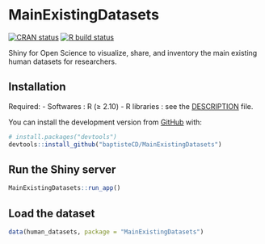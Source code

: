 
<!-- README.md is generated from README.Rmd. Please edit that file -->

# MainExistingDatasets

<!-- badges: start -->

[![CRAN
status](https://www.r-pkg.org/badges/version/MainExistingDatasets)](https://CRAN.R-project.org/package=MainExistingDatasets)
[![R build
status](https://github.com/baptisteCD/MainExistingDatasets/workflows/R-CMD-check/badge.svg)](https://github.com/baptisteCD/MainExistingDatasets/actions)
<!-- badges: end -->

Shiny for Open Science to visualize, share, and inventory the main
existing human datasets for researchers.

## Installation

Required: - Softwares : R (≥ 2.10) - R libraries : see the
[DESCRIPTION](https://github.com/baptisteCD/MainExistingDatasets/blob/develop/DESCRIPTION)
file.

You can install the development version from
[GitHub](https://github.com/) with:

``` r
# install.packages("devtools")
devtools::install_github("baptisteCD/MainExistingDatasets")
```

## Run the Shiny server

``` r
MainExistingDatasets::run_app()
```

## Load the dataset

``` r
data(human_datasets, package = "MainExistingDatasets")
```
